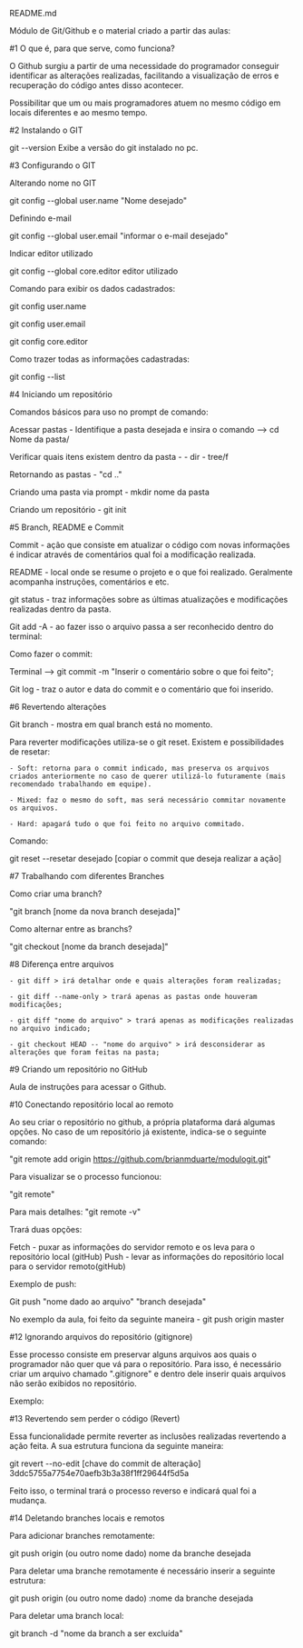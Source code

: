 README.md

Módulo de Git/Github e o material criado a partir das aulas:

#1
O que é, para que serve, como funciona?

O Github surgiu a partir de uma necessidade do programador conseguir identificar as alterações realizadas, facilitando a visualização de erros e recuperação do código antes disso acontecer.

Possibilitar que um ou mais programadores atuem no mesmo código em locais diferentes e ao mesmo tempo.


#2
Instalando o GIT

git --version 
Exibe a versão do git instalado no pc.


#3
Configurando o GIT

Alterando nome no GIT

git config --global user.name "Nome desejado"

Definindo e-mail

git config --global user.email "informar o e-mail desejado"


Indicar editor utilizado

git config --global core.editor editor utilizado


Comando para exibir os dados cadastrados:

git config user.name

git config user.email

git config core.editor

Como trazer todas as informações cadastradas:

git config --list


#4
Iniciando um repositório

Comandos básicos para uso no prompt de comando:

Acessar pastas - 
Identifique a pasta desejada e insira o comando --> cd Nome da pasta/

Verificar quais itens existem dentro da pasta -
	- dir 
	- tree/f

Retornando as pastas -
"cd .."


Criando uma pasta via prompt -
mkdir nome da pasta


Criando um repositório -
git init



#5
Branch, README e Commit


Commit - ação que consiste em atualizar o código com novas informações é indicar através de comentários qual foi a modificação realizada.

README - local onde se resume o projeto e o que foi realizado. Geralmente acompanha instruções, comentários e etc.

git status - traz informações sobre as últimas atualizações e modificações realizadas dentro da pasta.



Git add -A - ao fazer isso o arquivo passa a ser reconhecido dentro do terminal:




Como fazer o commit:

Terminal --> git commit -m "Inserir o comentário sobre o que foi feito";

Git log - traz o autor e data do commit e o comentário que foi inserido.


#6 Revertendo alterações

Git branch - mostra em qual branch está no momento.

Para reverter modificações utiliza-se o git reset. Existem e possibilidades de resetar:

	- Soft: retorna para o commit indicado, mas preserva os arquivos criados anteriormente no caso de querer utilizá-lo futuramente (mais recomendado trabalhando em equipe).

	- Mixed: faz o mesmo do soft, mas será necessário commitar novamente os arquivos.
	
	- Hard: apagará tudo o que foi feito no arquivo commitado.


Comando:

git reset --resetar desejado [copiar o commit que deseja realizar a ação]




#7 
Trabalhando com diferentes Branches


Como criar uma branch?

"git branch [nome da nova branch desejada]"


Como alternar entre as branchs?

"git checkout [nome da branch desejada]"



#8 
Diferença entre arquivos

	- git diff > irá detalhar onde e quais alterações foram realizadas;

	- git diff --name-only > trará apenas as pastas onde houveram modificações;

	- git diff "nome do arquivo" > trará apenas as modificações realizadas no arquivo indicado;

	- git checkout HEAD -- "nome do arquivo" > irá desconsiderar as alterações que foram feitas na pasta;



#9
Criando um repositório no GitHub

Aula de instruções para acessar o Github.

#10
Conectando repositório local ao remoto

Ao seu criar o repositório no github, a própria plataforma dará algumas opções. 
No caso de um repositório já existente, indica-se o seguinte comando:

"git remote add origin https://github.com/brianmduarte/modulogit.git"


Para visualizar se o processo funcionou:

"git remote" 

Para mais detalhes:
"git remote -v"

Trará duas opções:

Fetch - puxar as informações do servidor remoto e os leva para o repositório local (gitHub)
Push - levar as informações do repositório local para o servidor remoto(gitHub)



Exemplo de push:

Git push "nome dado ao arquivo" "branch desejada"

No exemplo da aula, foi feito da seguinte maneira - git push origin master

 






#12
Ignorando arquivos do repositório (gitignore)

Esse processo consiste em preservar alguns arquivos aos quais o programador não quer que vá para o repositório. Para isso, é necessário criar um arquivo chamado ".gitignore" e dentro dele inserir quais arquivos não serão exibidos no repositório.

Exemplo:






#13
Revertendo sem perder o código (Revert)

Essa funcionalidade permite reverter as inclusões realizadas revertendo a ação feita. A sua estrutura funciona da seguinte maneira:

git revert --no-edit [chave do commit de alteração] 3ddc5755a7754e70aefb3b3a38f1ff29644f5d5a

Feito isso, o terminal trará o processo reverso e indicará qual foi a mudança.


#14
Deletando branches locais e remotos

Para adicionar branches remotamente:

git push origin (ou outro nome dado) nome da branche desejada


Para deletar uma branche remotamente é necessário inserir a seguinte estrutura:

git push origin (ou outro nome dado) :nome da branche desejada


Para deletar uma branch local:

git branch -d "nome da branch a ser excluída"

